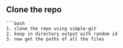 


## Clone the repo
    ```bash
    1. clone the repo using simple-git
    2. keep in directory output with random id
    3. now get the paths of all the files
    